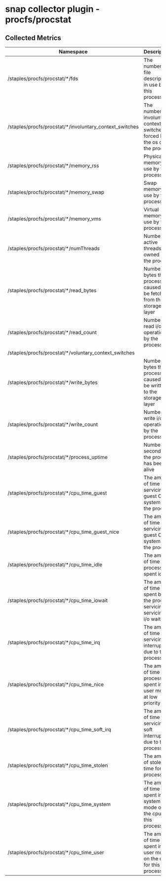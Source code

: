 # snap collector plugin - procfs/procstat

## Collected Metrics

Namespace                                        | Description
-------------------------------------------------|------------------------------------------------------------
/staples/procfs/procstat/\*/fds                          | The number of file descriptors in use by this process
/staples/procfs/procstat/\*/involuntary_context_switches | The number of involuntary context switches forced by the os on the process
/staples/procfs/procstat/\*/memory_rss                   | Physical memory in use by the process
/staples/procfs/procstat/\*/memory_swap                  | Swap memory in use by the process
/staples/procfs/procstat/\*/memory_vms                   | Virtual memory in use by the process
/staples/procfs/procstat/\*/numThreads                   | Number of active threads owned by the process
/staples/procfs/procstat/\*/read_bytes                   | Number of bytes this process caused to be fetched from the storage layer
/staples/procfs/procstat/\*/read_count                   | Number of read i/o operations by the process
/staples/procfs/procstat/\*/voluntary_context_switches   |
/staples/procfs/procstat/\*/write_bytes                  | Number of bytes this process caused to be written to the storage layer
/staples/procfs/procstat/\*/write_count                  | Number of write i/o operations by the process
/staples/procfs/procstat/\*/process_uptime               | Number of seconds the process has been alive
/staples/procfs/procstat/\*/cpu_time_guest               | The amount of time servicing guest OS systems by the process
/staples/procfs/procstat/\*/cpu_time_guest_nice          | The amount of time servicing guest OS systems by the process
/staples/procfs/procstat/\*/cpu_time_idle                | The amount of time the process spent idle
/staples/procfs/procstat/\*/cpu_time_iowait              | The amount of time spent by the process servicing servicing i/o waits
/staples/procfs/procstat/\*/cpu_time_irq                 | The amount of time servicing interrupts due to the process
/staples/procfs/procstat/\*/cpu_time_nice                | The amount of time the process spent in user mode at low priority
/staples/procfs/procstat/\*/cpu_time_soft_irq            | The amount of time servicing soft interrupts due to the process
/staples/procfs/procstat/\*/cpu_time_stolen              | The amount of stolen time for this process
/staples/procfs/procstat/\*/cpu_time_system              | The amount of time spent in system mode on the cpu for this process
/staples/procfs/procstat/\*/cpu_time_user                | The amount of time spent in user mode on the cpu for this process
